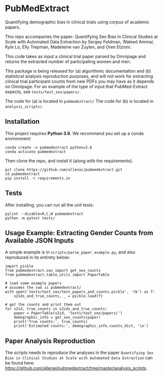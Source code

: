 # PubMedExtract

Quantifying demographic bias in clinical trials using corpus of academic papers. 

This repo accompanies the paper: Quantifying Sex Bias in Clinical Studies at Scale with Automated Data Extraction by
Sergey Feldman, Waleed Ammar, Kyle Lo, Elly Trepman, Madeleine van Zuylen, and Oren Etzioni.

This code takes as input a clinical trial paper parsed by Omnipage and returns the extracted number
of participating women and men.

This package is being released for (a) algorithmic documentation and (b) statistical analysis reproduction purposes,
and will not work for extracting clinical trial participant counts from new PDFs you may have as it depends on
Omnipage. For an example of the type of input that PubMed-Extract expects, see `tests/test_sex/papers/`.

The code for (a) is located in `pubmedextract/` The code for (b) is located in `analysis_scripts/`.


## Installation

This project requires **Python 3.6**.  We recommend you set up a conda environment:
 
```
conda create -n pubmedextract python=3.6
conda activate pubmedextract
```

Then clone the repo, and install it (along with the requirements).

```
git clone https://github.com/allenai/pubmedextract.git
cd pubmedextract
pip install -r requirements.in
```


## Tests

After installing, you can run all the unit tests:

```
pylint --disable=R,C,W pubmedextract
python -m pytest tests/
```


## Usage Example: Extracting Gender Counts from Available JSON Inputs
A simple example is in `scripts/parse_paper_example.py`, and also reproduced in its entirety below:

```
import pickle
from pubmedextract.sex import get_sex_counts
from pubmedextract.table_utils import PaperTable

# load some example papers
# assumes the cwd is pubmedextract/
with open('tests/test_sex/test_papers_and_counts.pickle', 'rb') as f:
    s2ids_and_true_counts, _ = pickle.load(f)

# get the counts and print them out
for s2id, true_counts in s2ids_and_true_counts:
    paper = PaperTable(s2id, 'tests/test_sex/papers/')
    demographic_info = get_sex_counts(paper)
    print('True counts:', true_counts)
    print('Estimated counts:', demographic_info.counts_dict, '\n')
```


## Paper Analysis Reproduction
The scripts needs to reproduce the analyses in the paper `Quantifying Sex Bias in Clinical Studies at Scale with Automated Data Extraction` can be found here: https://github.com/allenai/pubmedextract/tree/master/analysis_scripts.
